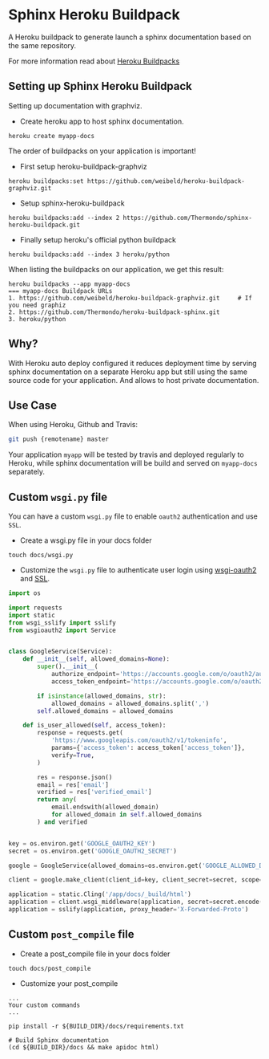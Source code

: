 # Sphinx Heroku Buildpack
A Heroku buildpack to generate launch a sphinx documentation based on the same repository.

For more information read about [Heroku Buildpacks](https://devcenter.heroku.com/articles/buildpacks)

## Setting up Sphinx Heroku Buildpack

Setting up documentation with graphviz.

* Create heroku app to host sphinx documentation.

```shell
heroku create myapp-docs
```

The order of buildpacks on your application is important!

*  First setup heroku-buildpack-graphviz
```shell
heroku buildpacks:set https://github.com/weibeld/heroku-buildpack-graphviz.git
```

*  Setup sphinx-heroku-buildpack
```shell
heroku buildpacks:add --index 2 https://github.com/Thermondo/sphinx-heroku-buildpack.git
```

* Finally setup heroku's official python buildpack
```shell
heroku buildpacks:add --index 3 heroku/python
```

When listing the buildpacks on our application, we get this result:

```shell
heroku buildpacks --app myapp-docs
=== myapp-docs Buildpack URLs
1. https://github.com/weibeld/heroku-buildpack-graphviz.git     # If you need graphiz
2. https://github.com/Thermondo/heroku-buildpack-sphinx.git
3. heroku/python
```

## Why?

With Heroku auto deploy configured it reduces deployment time by serving sphinx documentation on a separate Heroku app but still using the same source code for your application. And allows to host private documentation.

##  Use Case

When using Heroku, Github and Travis:

```bash
git push {remotename} master
```

Your application `myapp` will be tested by travis and deployed regularly to Heroku, while sphinx documentation will be build and served on `myapp-docs` separately.


## Custom `wsgi.py` file

You can have a custom `wsgi.py` file to enable `oauth2` authentication and use `SSL`.


* Create a wsgi.py file in your docs folder
```shell
touch docs/wsgi.py
```

* Customize the `wsgi.py` file to authenticate user login using [wsgi-oauth2](https://github.com/dahlia/wsgi-oauth2) and [SSL](https://github.com/jacobian/wsgi-sslify).

```python
import os

import requests
import static
from wsgi_sslify import sslify
from wsgioauth2 import Service


class GoogleService(Service):
    def __init__(self, allowed_domains=None):
        super().__init__(
            authorize_endpoint='https://accounts.google.com/o/oauth2/auth',
            access_token_endpoint='https://accounts.google.com/o/oauth2/token')

        if isinstance(allowed_domains, str):
            allowed_domains = allowed_domains.split(',')
        self.allowed_domains = allowed_domains

    def is_user_allowed(self, access_token):
        response = requests.get(
            'https://www.googleapis.com/oauth2/v1/tokeninfo',
            params={'access_token': access_token['access_token']},
            verify=True,
        )

        res = response.json()
        email = res['email']
        verified = res['verified_email']
        return any(
            email.endswith(allowed_domain)
            for allowed_domain in self.allowed_domains
        ) and verified


key = os.environ.get('GOOGLE_OAUTH2_KEY')
secret = os.environ.get('GOOGLE_OAUTH2_SECRET')

google = GoogleService(allowed_domains=os.environ.get('GOOGLE_ALLOWED_DOMAINS'))

client = google.make_client(client_id=key, client_secret=secret, scope="email")

application = static.Cling('/app/docs/_build/html')
application = client.wsgi_middleware(application, secret=secret.encode('utf-8'), path='/oauth2/')
application = sslify(application, proxy_header='X-Forwarded-Proto')

```

## Custom `post_compile` file

* Create a post_compile file in your docs folder
```shell
touch docs/post_compile
```

* Customize your post_compile

```shell
...
Your custom commands
...

pip install -r ${BUILD_DIR}/docs/requirements.txt

# Build Sphinx documentation
(cd ${BUILD_DIR}/docs && make apidoc html)
```
